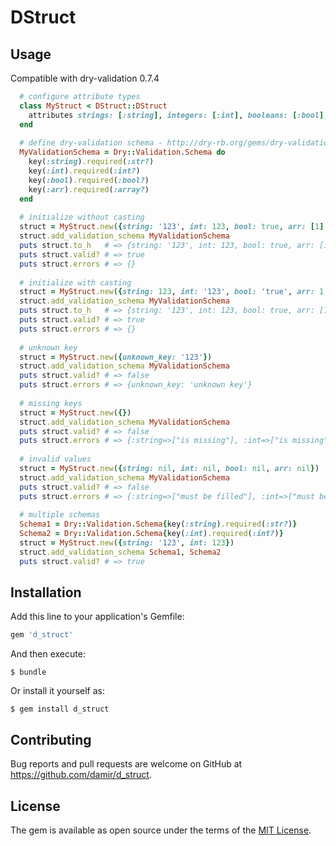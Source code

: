 # DStruct

## Usage

Compatible with dry-validation 0.7.4

```ruby
  # configure attribute types
  class MyStruct < DStruct::DStruct
    attributes strings: [:string], integers: [:int], booleans: [:bool], arrays: [:arr]
  end
  
  # define dry-validation schema - http://dry-rb.org/gems/dry-validation/
  MyValidationSchema = Dry::Validation.Schema do
    key(:string).required(:str?)
    key(:int).required(:int?)
    key(:bool).required(:bool?)
    key(:arr).required(:array?)
  end
  
  # initialize without casting
  struct = MyStruct.new({string: '123', int: 123, bool: true, arr: [1], date: Date.today})
  struct.add_validation_schema MyValidationSchema
  puts struct.to_h   # => {string: '123', int: 123, bool: true, arr: [1], #<Date: 2016-03-22 ...>}
  puts struct.valid? # => true
  puts struct.errors # => {}
  
  # initialize with casting
  struct = MyStruct.new({string: 123, int: '123', bool: 'true', arr: 1, date: '2016-03-22'})
  struct.add_validation_schema MyValidationSchema
  puts struct.to_h   # => {string: '123', int: 123, bool: true, arr: [1], #<Date: 2016-03-22 ...>}
  puts struct.valid? # => true
  puts struct.errors # => {}
  
  # unknown key
  struct = MyStruct.new({unknown_key: '123'})
  struct.add_validation_schema MyValidationSchema
  puts struct.valid? # => false
  puts struct.errors # => {unknown_key: 'unknown key'}
  
  # missing keys
  struct = MyStruct.new({})
  struct.add_validation_schema MyValidationSchema
  puts struct.valid? # => false
  puts struct.errors # => {:string=>["is missing"], :int=>["is missing"], :bool=>["is missing"], :arr=>["is missing"]}
  
  # invalid values
  struct = MyStruct.new({string: nil, int: nil, bool: nil, arr: nil})
  struct.add_validation_schema MyValidationSchema
  puts struct.valid? # => false
  puts struct.errors # => {:string=>["must be filled"], :int=>["must be filled"], :bool=>["must be filled"], :arr=>["must be filled"]}
  
  # multiple schemas
  Schema1 = Dry::Validation.Schema{key(:string).required(:str?)}
  Schema2 = Dry::Validation.Schema{key(:int).required(:int?)}
  struct = MyStruct.new({string: '123', int: 123})
  struct.add_validation_schema Schema1, Schema2
  puts struct.valid? # => true
```

## Installation

Add this line to your application's Gemfile:

```ruby
gem 'd_struct'
```

And then execute:

    $ bundle

Or install it yourself as:

    $ gem install d_struct

## Contributing

Bug reports and pull requests are welcome on GitHub at https://github.com/damir/d_struct.


## License

The gem is available as open source under the terms of the [MIT License](http://opensource.org/licenses/MIT).

